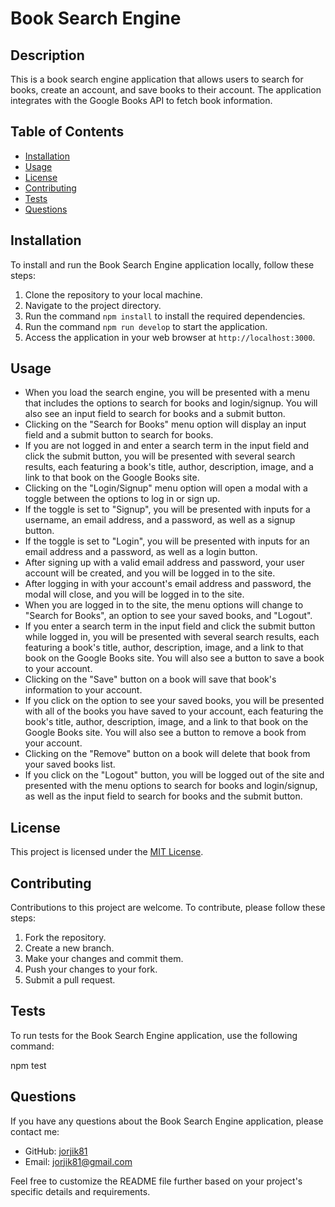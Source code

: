 # Book Search Engine

## Description

This is a book search engine application that allows users to search for books, create an account, and save books to their account. The application integrates with the Google Books API to fetch book information.

## Table of Contents

- [Installation](#installation)
- [Usage](#usage)
- [License](#license)
- [Contributing](#contributing)
- [Tests](#tests)
- [Questions](#questions)

## Installation

To install and run the Book Search Engine application locally, follow these steps:

1. Clone the repository to your local machine.
2. Navigate to the project directory.
3. Run the command `npm install` to install the required dependencies.
4. Run the command `npm run develop` to start the application.
5. Access the application in your web browser at `http://localhost:3000`.

## Usage

- When you load the search engine, you will be presented with a menu that includes the options to search for books and login/signup. You will also see an input field to search for books and a submit button.
- Clicking on the "Search for Books" menu option will display an input field and a submit button to search for books.
- If you are not logged in and enter a search term in the input field and click the submit button, you will be presented with several search results, each featuring a book's title, author, description, image, and a link to that book on the Google Books site.
- Clicking on the "Login/Signup" menu option will open a modal with a toggle between the options to log in or sign up.
- If the toggle is set to "Signup", you will be presented with inputs for a username, an email address, and a password, as well as a signup button.
- If the toggle is set to "Login", you will be presented with inputs for an email address and a password, as well as a login button.
- After signing up with a valid email address and password, your user account will be created, and you will be logged in to the site.
- After logging in with your account's email address and password, the modal will close, and you will be logged in to the site.
- When you are logged in to the site, the menu options will change to "Search for Books", an option to see your saved books, and "Logout".
- If you enter a search term in the input field and click the submit button while logged in, you will be presented with several search results, each featuring a book's title, author, description, image, and a link to that book on the Google Books site. You will also see a button to save a book to your account.
- Clicking on the "Save" button on a book will save that book's information to your account.
- If you click on the option to see your saved books, you will be presented with all of the books you have saved to your account, each featuring the book's title, author, description, image, and a link to that book on the Google Books site. You will also see a button to remove a book from your account.
- Clicking on the "Remove" button on a book will delete that book from your saved books list.
- If you click on the "Logout" button, you will be logged out of the site and presented with the menu options to search for books and login/signup, as well as the input field to search for books and the submit button.

## License

This project is licensed under the [MIT License](LICENSE).

## Contributing

Contributions to this project are welcome. To contribute, please follow these steps:

1. Fork the repository.
2. Create a new branch.
3. Make your changes and commit them.
4. Push your changes to your fork.
5. Submit a pull request.

## Tests

To run tests for the Book Search Engine application, use the following command:

npm test



## Questions

If you have any questions about the Book Search Engine application, please contact me:

- GitHub: [jorjik81](https://https://github.com/jorjik81)
- Email: [jorjik81@gmail.com](mailto:jorjik81@gmail.com)



Feel free to customize the README file further based on your project's specific details and requirements.